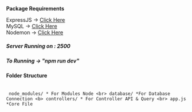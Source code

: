 **Package Requirements**

ExpressJS -> [Click Here](https://expressjs.com/) <br>
MySQL -> [Click Here](https://github.com/mysqljs/mysql) <br>
Nodemon -> [Click Here](https://www.npmjs.com/package/nodemon)
<br>

##### Server Running on : 2500

##### To Running -> "npm run dev"

**Folder Structure** <br> <br> <br>
` node_modules/ * For Modules Node <br>
 database/ *For Database Connection <b>
 controllers/ * For Controller API & Query <br>
 app.js *Core File`
